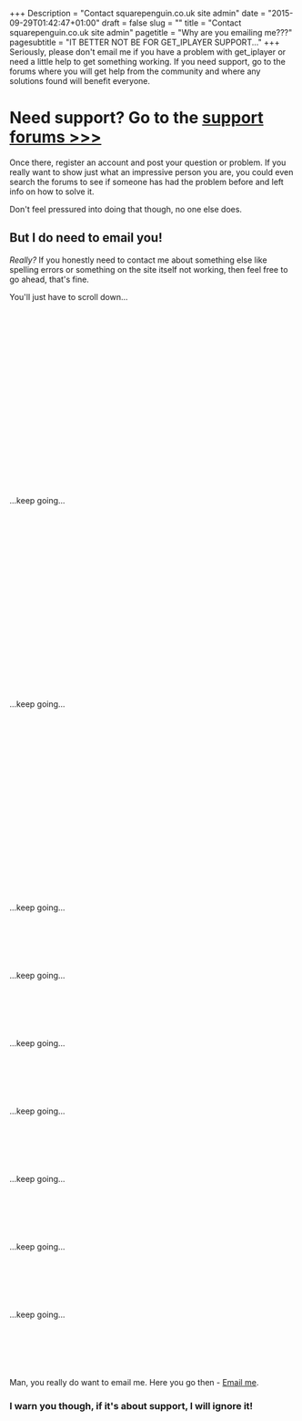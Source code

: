 +++
Description = "Contact squarepenguin.co.uk site admin"
date = "2015-09-29T01:42:47+01:00"
draft = false
slug = ""
title = "Contact squarepenguin.co.uk site admin"
pagetitle = "Why are you emailing me???"
pagesubtitle = "IT BETTER NOT BE FOR GET_IPLAYER SUPPORT..."
+++
Seriously, please don't email me if you have a problem with get_iplayer or need a little help to get something working. If you need support, go to the forums where you will get help from the community and where any solutions found will benefit everyone.

# Need support? Go to the <a href="/forums/">support forums >>></a>

Once there, register an account and post your question or problem. If you really want to show just what an impressive person you are, you could even search the forums to see if someone has had the problem before and left info on how to solve it.

Don't feel pressured into doing that though, no one else does.

## But I do need to email you!

_Really?_ If you honestly need to contact me about something else like spelling errors or something on the site itself not working, then feel free to go ahead, that's fine.

You'll just have to scroll down...
<br><br><br><br><br><br><br>
<br><br><br><br><br><br><br>
<br><br><br><br><br><br><br>
...keep going...
<br><br><br><br><br><br><br>
<br><br><br><br><br><br><br>
<br><br><br><br><br><br><br>
...keep going...
<br><br><br><br><br><br><br>
<br><br><br><br><br><br><br>
<br><br><br><br><br><br><br>
...keep going...
<br><br><br><br><br><br><br>
...keep going...
<br><br><br><br><br><br><br>
...keep going...
<br><br><br><br><br><br><br>
...keep going...
<br><br><br><br><br><br><br>
...keep going...
<br><br><br><br><br><br><br>
...keep going...
<br><br><br><br><br><br><br>
...keep going...
<br><br><br><br><br><br><br>
Man, you really do want to email me. Here you go then - <a href='&#109;&#97;&#105;&#108;&#116;&#111;&#58;&#103;&#101;&#116;&#105;&#112;&#108;&#097;&#121;&#101;&#114;&#064;&#115;&#113;&#117;&#097;&#114;&#101;&#112;&#101;&#110;&#103;&#117;&#105;&#110;&#046;&#099;&#111;&#046;&#117;&#107;'>&#69;&#109;&#97;&#105;&#108;&#32;&#109;&#101;</a>.

### I warn you though, if it's about support, I will ignore it!
